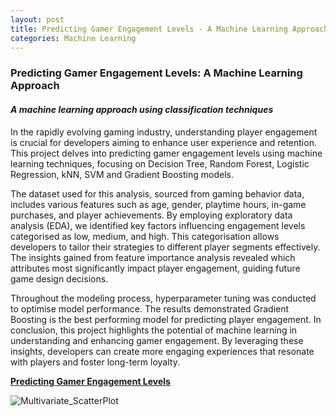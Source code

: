 ```yaml
---
layout: post
title: Predicting Gamer Engagement Levels - A Machine Learning Approach
categories: Machine Learning
---
```


### Predicting Gamer Engagement Levels: A Machine Learning Approach

#### *A machine learning approach using classification techniques*

In the rapidly evolving gaming industry, understanding player engagement is crucial for developers aiming to enhance user experience and retention. This project delves into predicting gamer engagement levels using machine learning techniques, focusing on Decision Tree, Random Forest, Logistic Regression, kNN, SVM and Gradient Boosting models.

The dataset used for this analysis, sourced from gaming behavior data, includes various features such as age, gender, playtime hours, in-game purchases, and player achievements. By employing exploratory data analysis (EDA), we identified key factors influencing engagement levels categorised as low, medium, and high. This categorisation allows developers to tailor their strategies to different player segments effectively. The insights gained from feature importance analysis revealed which attributes most significantly impact player engagement, guiding future game design decisions.

Throughout the modeling process, hyperparameter tuning was conducted to optimise model performance. The results demonstrated Gradient Boosting is the best performing model for predicting player engagement. In conclusion, this project highlights the potential of machine learning in understanding and enhancing gamer engagement. By leveraging these insights, developers can create more engaging experiences that resonate with players and foster long-term loyalty.

<a  style="font-weight:bold" href="https://kenyeokp.github.io/mystuff/5-Predicting%20Gamers%20Engagement%20Levels/">Predicting Gamer Engagement Levels</a>

![Multivariate_ScatterPlot](https://github.com/user-attachments/assets/1f40b183-ca76-42d7-b9bc-393c95676c46)

